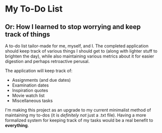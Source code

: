 # My To-Do List

## Or: How I learned to stop worrying and keep track of things

A to-do list tailor-made for me, myself, and I. The completed application should keep track of various things I should
get to (along with lighter stuff to brighten the day), while also maintaining various metrics about it for easier
digestion and perhaps retroactive perusal.

The application will keep track of:
- Assignments (and due dates)
- Examination dates
- Inspiration quotes
- Movie watch list
- Miscellaneous tasks

I'm making this project as an upgrade to my current minimalist method of maintaining my to-dos 
(it is *definitely not* just a .txt file). Having a more formalized system for keeping track of my tasks
would be a real benefit to **everything**.